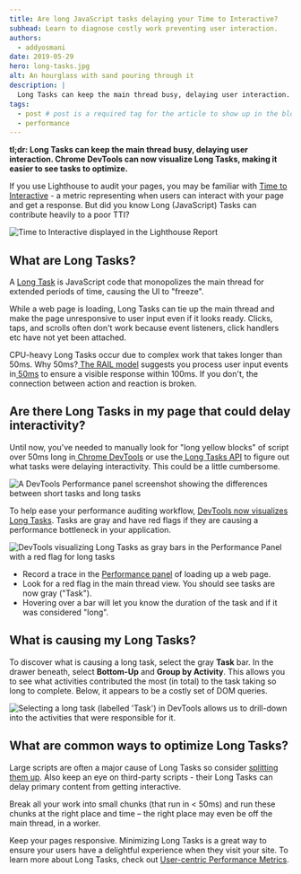 ```yaml
---
title: Are long JavaScript tasks delaying your Time to Interactive?
subhead: Learn to diagnose costly work preventing user interaction.
authors:
  - addyosmani
date: 2019-05-29
hero: long-tasks.jpg
alt: An hourglass with sand pouring through it
description: |
  Long Tasks can keep the main thread busy, delaying user interaction. Chrome DevTools can now visualize Long Tasks, making it easier to see tasks to optimize.
tags:
  - post # post is a required tag for the article to show up in the blog.
  - performance
---
```


**tl;dr: Long Tasks can keep the main thread busy, delaying user interaction. Chrome DevTools can now visualize Long Tasks, making it easier to see tasks to optimize.**

If you use Lighthouse to audit your pages, you may be familiar with [Time to Interactive](/interactive) - a metric representing when users can interact with your page and get a response. But did you know Long (JavaScript) Tasks can contribute heavily to a poor TTI?

<img
class="w-screenshot" sizes="(max-width: 1400px) 100vw, 1400px"
srcset="
./Are-long0_rq2bce_c_scale_w_200.png 200w,
./Are-long0_rq2bce_c_scale_w_775.png 775w,
./Are-long0_rq2bce_c_scale_w_1239.png 1239w,
./Are-long0_rq2bce_c_scale_w_1400.png 1400w"
src="./Are-long0_rq2bce_c_scale_w_1400.png"
alt="Time to Interactive displayed in the Lighthouse Report">

## What are Long Tasks?

A [Long Task](https://developer.mozilla.org/en-US/docs/Web/API/Long_Tasks_API) is JavaScript code that monopolizes the main thread for extended periods of time, causing the UI to "freeze". 

While a web page is loading, Long Tasks can tie up the main thread and make the page unresponsive to user input even if it looks ready. Clicks, taps, and scrolls often don't work because event listeners, click handlers etc have not yet been attached.

CPU-heavy Long Tasks occur due to complex work that takes longer than 50ms. Why 50ms?[ The RAIL model](https://developers.google.com/web/fundamentals/performance/rail) suggests you process user input events in[ 50ms](https://developers.google.com/web/fundamentals/performance/rail#response) to ensure a visible response within 100ms. If you don't, the connection between action and reaction is broken.

## Are there Long Tasks in my page that could delay interactivity?

Until now, you've needed to manually look for "long yellow blocks" of script over 50ms long in[ Chrome DevTools](https://developers.google.com/web/tools/chrome-devtools/) or use the[ Long Tasks API](https://calendar.perfplanet.com/2017/tracking-cpu-with-long-tasks-api/) to figure out what tasks were delaying interactivity. This could be a little cumbersome.

<img
class="w-screenshot" sizes="(max-width: 1400px) 100vw, 1400px"
srcset="
./Are-long1_yp7hwf_c_scale_w_200.png 200w,
./Are-long1_yp7hwf_c_scale_w_349.png 349w,
./Are-long1_yp7hwf_c_scale_w_457.png 457w,
./Are-long1_yp7hwf_c_scale_w_570.png 570w,
./Are-long1_yp7hwf_c_scale_w_670.png 670w,
./Are-long1_yp7hwf_c_scale_w_755.png 755w,
./Are-long1_yp7hwf_c_scale_w_841.png 841w,
./Are-long1_yp7hwf_c_scale_w_919.png 919w,
./Are-long1_yp7hwf_c_scale_w_1000.png 1000w,
./Are-long1_yp7hwf_c_scale_w_1077.png 1077w,
./Are-long1_yp7hwf_c_scale_w_1153.png 1153w,
./Are-long1_yp7hwf_c_scale_w_1220.png 1220w,
./Are-long1_yp7hwf_c_scale_w_1289.png 1289w,
./Are-long1_yp7hwf_c_scale_w_1400.png 1400w"
src="./Are-long1_yp7hwf_c_scale_w_1400.png"
alt="A DevTools Performance panel screenshot showing the differences between short tasks and long tasks">

To help ease your performance auditing workflow, [DevTools now visualizes Long Tasks](https://developers.google.com/web/updates/2019/03/devtools#longtasks). Tasks are gray and have red flags if they are causing a performance bottleneck in your application.

<img
class="w-screenshot" sizes="(max-width: 1400px) 100vw, 1400px"
srcset="
./Are-long2_momntc_c_scale_w_200.png 200w,
./Are-long2_momntc_c_scale_w_424.png 424w,
./Are-long2_momntc_c_scale_w_600.png 600w,
./Are-long2_momntc_c_scale_w_740.png 740w,
./Are-long2_momntc_c_scale_w_884.png 884w,
./Are-long2_momntc_c_scale_w_1020.png 1020w,
./Are-long2_momntc_c_scale_w_1136.png 1136w,
./Are-long2_momntc_c_scale_w_1254.png 1254w,
./Are-long2_momntc_c_scale_w_1400.png 1400w"
src="./Are-long2_momntc_c_scale_w_1400.png"
alt="DevTools visualizing Long Tasks as gray bars in the Performance Panel with a red flag for long tasks">

* Record a trace in the [Performance panel](https://developers.google.com/web/tools/chrome-devtools/evaluate-performance/) of loading up a web page.
* Look for a red flag in the main thread view. You should see tasks are now gray ("Task"). 
*  Hovering over a bar will let you know the duration of the task and if it was considered "long".

## What is causing my Long Tasks?

To discover what is causing a long task, select the gray **Task** bar. In the drawer beneath, select **Bottom-Up** and **Group by Activity**. This allows you to see what activities contributed the most (in total) to the task taking so long to complete. Below, it appears to be a costly set of DOM queries.

<img
class="w-screenshot" sizes="(max-width: 1400px) 100vw, 1400px"
srcset="
./Are-long3_tfm3wr_c_scale_w_200.png 200w,
./Are-long3_tfm3wr_c_scale_w_394.png 394w,
./Are-long3_tfm3wr_c_scale_w_547.png 547w,
./Are-long3_tfm3wr_c_scale_w_678.png 678w,
./Are-long3_tfm3wr_c_scale_w_786.png 786w,
./Are-long3_tfm3wr_c_scale_w_904.png 904w,
./Are-long3_tfm3wr_c_scale_w_1010.png 1010w,
./Are-long3_tfm3wr_c_scale_w_1109.png 1109w,
./Are-long3_tfm3wr_c_scale_w_1212.png 1212w,
./Are-long3_tfm3wr_c_scale_w_1312.png 1312w,
./Are-long3_tfm3wr_c_scale_w_1400.png 1400w"
src="./Are-long3_tfm3wr_c_scale_w_1400.png"
alt="Selecting a long task (labelled 'Task') in DevTools allows us to drill-down into the activities that were responsible for it.">

## What are common ways to optimize Long Tasks?

Large scripts are often a major cause of Long Tasks so consider [splitting them up](/reduce-javascript-payloads-with-code-splitting). Also keep an eye on third-party scripts - their Long Tasks can delay primary content from getting interactive.

Break all your work into small chunks (that run in < 50ms) and run these chunks at the right place and time – the right place may even be off the main thread, in a worker. 

Keep your pages responsive. Minimizing Long Tasks is a great way to ensure your users have a delightful experience when they visit your site. To learn more about Long Tasks, check out [User-centric Performance Metrics](https://developers.google.com/web/fundamentals/performance/user-centric-performance-metrics#tracking_long_tasks).

